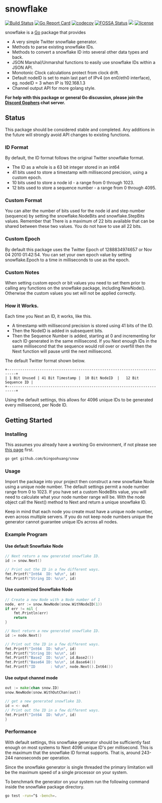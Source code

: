 # snowflake

[![Build Status](https://travis-ci.org/bingoohuang/snow.svg?branch=master)](https://travis-ci.org/bingoohuang/snow)
[![Go Report Card](https://goreportcard.com/badge/github.com/bingoohuang/snow)](https://goreportcard.com/report/github.com/bingoohuang/snow)
[![codecov](https://codecov.io/gh/bingoohuang/snow/branch/master/graph/badge.svg)](https://codecov.io/gh/bingoohuang/snow)
[![FOSSA Status](https://app.fossa.io/api/projects/git%2Bgithub.com%2Fvardius%2Fmessage-bus.svg?type=shield)](https://app.fossa.io/projects/git%2Bgithub.com%2Fvardius%2Fmessage-bus?ref=badge_shield)
[![](https://godoc.org/github.com/bingoohuang/snow?status.svg)](http://godoc.org/github.com/bingoohuang/snow)
[![license](https://img.shields.io/github/license/mashape/apistatus.svg)](https://github.com/bingoohuang/snow/blob/master/LICENSE.md)

snowflake is a [Go](https://golang.org/) package that provides

* A very simple Twitter snowflake generator.
* Methods to parse existing snowflake IDs.
* Methods to convert a snowflake ID into several other data types and back.
* JSON Marshal/Unmarshal functions to easily use snowflake IDs within a JSON API.
* Monotonic Clock calculations protect from clock drift.
* Default nodeID is set to main last part of IPv4 (on en0/eth0 interface), eg. nodeID = 3 when IP is 192.168.1.3
* Channel output API for more golang style.

**For help with this package or general Go discussion, please join the [Discord Gophers](https://discord.gg/0f1SbxBZjYq9jLBk) chat server.**

## Status

This package should be considered stable and completed.  Any additions in the
future will strongly avoid API changes to existing functions.

### ID Format

By default, the ID format follows the original Twitter snowflake format.

* The ID as a whole is a 63 bit integer stored in an int64
* 41 bits used to store a timestamp with millisecond precision, using a custom epoch.
* 10 bits used to store a node id - a range from 0 through 1023.
* 12 bits used to store a sequence number - a range from 0 through 4095.

### Custom Format

You can alter the number of bits used for the node id and step number (sequence)
by setting the snowflake.NodeBits and snowflake.StepBits values.  Remember that
There is a maximum of 22 bits available that can be shared between these two
values. You do not have to use all 22 bits.

### Custom Epoch

By default this package uses the Twitter Epoch of 1288834974657 or Nov 04 2010 01:42:54.
You can set your own epoch value by setting snowflake.Epoch to a time in milliseconds
to use as the epoch.

### Custom Notes

When setting custom epoch or bit values you need to set them prior to calling
any functions on the snowflake package, including NewNode().  Otherwise the
custom values you set will not be applied correctly.

### How it Works.

Each time you Next an ID, it works, like this.

* A timestamp with millisecond precision is stored using 41 bits of the ID.
* Then the NodeID is added in subsequent bits.
* Then the Sequence Number is added, starting at 0 and incrementing for each ID generated in the same millisecond. If you Next enough IDs in the same millisecond that the sequence would roll over or overfill then the Next function will pause until the next millisecond.

The default Twitter format shown below.

```
+--------------------------------------------------------------------------+
| 1 Bit Unused | 41 Bit Timestamp |  10 Bit NodeID  |   12 Bit Sequence ID |
+--------------------------------------------------------------------------+
```

Using the default settings, this allows for 4096 unique IDs to be generated every millisecond, per Node ID.

## Getting Started

### Installing

This assumes you already have a working Go environment, if not please see
[this page](https://golang.org/doc/install) first.

```sh
go get github.com/bingoohuang/snow
```

### Usage

Import the package into your project then construct a new snowflake Node using a
unique node number. The default settings permit a node number range from 0 to 1023.
If you have set a custom NodeBits value, you will need to calculate what your
node number range will be. With the node object call the Next() method to
Next and return a unique snowflake ID.

Keep in mind that each node you create must have a unique node number, even
across multiple servers.  If you do not keep node numbers unique the generator
cannot guarantee unique IDs across all nodes.

### Example Program

#### Use default Snowflake Node

```go
// Next return a new generated snowflake ID.
id := snow.Next()

// Print out the ID in a few different ways.
fmt.Printf("Int64  ID: %d\n", id)
fmt.Printf("String ID: %s\n", id)
```

#### Use customized Snowflake Node

```go
// Create a new Node with a Node number of 1
node, err := snow.NewNode(snow.WithNodeID(1))
if err != nil {
    fmt.Println(err)
    return
}

// Next return a new generated snowflake ID.
id := node.Next()

// Print out the ID in a few different ways.
fmt.Printf("Int64  ID: %d\n", id)
fmt.Printf("String ID: %s\n", id)
fmt.Printf("Base2  ID: %s\n", id.Base2())
fmt.Printf("Base64 ID: %s\n", id.Base64())
fmt.Printf("ID       : %d\n", node.Next().Int64())

```

#### Use output channel mode

```go
out := make(chan snow.ID)
snow.NewNode(snow.WithOutChan(out))

// get a new generated snowflake ID.
id = <- out
// Print out the ID in a few different ways.
fmt.Printf("Int64  ID: %d\n", id)
}
```

### Performance

With default settings, this snowflake generator should be sufficiently fast
enough on most systems to Next 4096 unique ID's per millisecond. This is
the maximum that the snowflake ID format supports. That is, around 243-244
nanoseconds per operation.

Since the snowflake generator is single threaded the primary limitation will be
the maximum speed of a single processor on your system.

To benchmark the generator on your system run the following command inside the
snowflake package directory.

```sh
go test -run=^$ -bench=.
```
